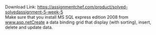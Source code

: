 Download Link: https://assignmentchef.com/product/solved-solvedassignment-5-week-5
<br>
Make sure that you install MS SQL express edition 2008 from www.asp.netCreate a data binding grid that display (with sorting), insert, delete and update data.